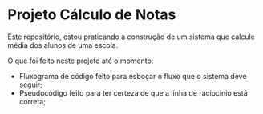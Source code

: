 # Projeto Cálculo de Notas

Este repositório, estou praticando a construção de um sistema que calcule média dos alunos de uma escola.

O que foi feito neste projeto até o momento: 

 - Fluxograma de código feito para esboçar o fluxo que o sistema deve seguir;
 - Pseudocódigo feito para ter certeza de que a linha de raciocínio está correta;